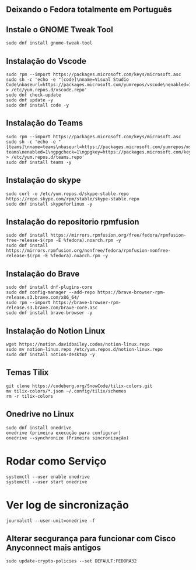 ## Deixando o Fedora totalmente em Português

## Instale o GNOME Tweak Tool

```
sudo dnf install gnome-tweak-tool
```

 ## Instalação do Vscode

```
sudo rpm --import https://packages.microsoft.com/keys/microsoft.asc
sudo sh -c 'echo -e "[code]\nname=Visual Studio Code\nbaseurl=https://packages.microsoft.com/yumrepos/vscode\nenabled=1\ngpgcheck=1\ngpgkey=https://packages.microsoft.com/keys/microsoft.asc" > /etc/yum.repos.d/vscode.repo'
sudo dnf check-update
sudo dnf update -y
sudo dnf install code -y
```

## Instalação do Teams
```
sudo rpm --import https://packages.microsoft.com/keys/microsoft.asc
sudo sh -c 'echo -e "[teams]\nname=teams\nbaseurl=https://packages.microsoft.com/yumrepos/ms-teams\nenabled=1\ngpgcheck=1\ngpgkey=https://packages.microsoft.com/keys/microsoft.asc" > /etc/yum.repos.d/teams.repo'
sudo dnf install teams -y
```

## Instalação do skype
```
sudo curl -o /etc/yum.repos.d/skype-stable.repo https://repo.skype.com/rpm/stable/skype-stable.repo
sudo dnf install skypeforlinux -y
```

## Instalação do repositorio rpmfusion
```
sudo dnf install https://mirrors.rpmfusion.org/free/fedora/rpmfusion-free-release-$(rpm -E %fedora).noarch.rpm -y
sudo dnf install https://mirrors.rpmfusion.org/nonfree/fedora/rpmfusion-nonfree-release-$(rpm -E %fedora).noarch.rpm -y
```

## Instalação do Brave
```
sudo dnf install dnf-plugins-core
sudo dnf config-manager --add-repo https://brave-browser-rpm-release.s3.brave.com/x86_64/
sudo rpm --import https://brave-browser-rpm-release.s3.brave.com/brave-core.asc
sudo dnf install brave-browser -y
```

## Instalação do Notion Linux
```
wget https://notion.davidbailey.codes/notion-linux.repo
sudo mv notion-linux.repo /etc/yum.repos.d/notion-linux.repo
sudo dnf install notion-desktop -y
```

## Temas Tilix
```
git clone https://codeberg.org/SnowCode/tilix-colors.git
mv tilix-colors/*.json ~/.config/tilix/schemes
rm -r tilix-colors
```

## Onedrive no Linux
```
sudo dnf install onedrive
onedrive (primeira execução para configurar)
onedrive --synchronize (Primeira sincronização)
```

# Rodar como Serviço
```
systemctl --user enable onedrive
systemctl --user start onedrive
```

# Ver log de sincronização
```
journalctl --user-unit=onedrive -f
```

## Alterar secgurança para funcionar com Cisco Anyconnect mais antigos
```
sudo update-crypto-policies --set DEFAULT:FEDORA32
```